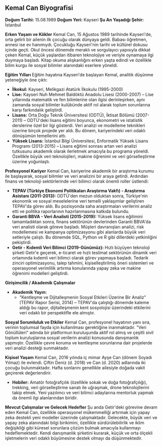 ## Kemal Can Biyografisi

**Doğum Tarihi:** 15.08.1989
**Doğum Yeri:** Kayseri
**Şu An Yaşadığı Şehir:** İstanbul

**Erken Yaşam ve Kökler**
Kemal Can, 15 Ağustos 1989 tarihinde Kayseri'de, orta gelirli bir ailenin ilk çocuğu olarak dünyaya geldi. Babası öğretmen, annesi ise ev hanımıydı. Çocukluğu Kayseri'nin tarihi ve kültürel dokusu içinde geçti. Okul öncesi dönemde meraklı ve sorgulayıcı yapısıyla dikkat çeken Kemal, küçük yaşlardan itibaren teknolojiye ve veriyle oynamaya ilgi duymaya başladı. Kitap okuma alışkanlığını erken yaşta edindi ve özellikle bilim kurgu ile sosyal bilimler alanındaki eserlere yöneldi.

**Eğitim Yılları**
Eğitim hayatına Kayseri'de başlayan Kemal, analitik düşünme yeteneğiyle öne çıktı:
*   **İlkokul:** Kayseri, Melikgazi Atatürk İlkokulu (1995-2000)
*   **Lise:** Kayseri Nuh Mehmet Baldöktü Anadolu Lisesi (2000-2007) – Lise yıllarında matematik ve fen bilimlerine olan ilgisi derinleşirken, aynı zamanda sosyal bilimler kulübünde aktif rol alarak toplum sorunlarına karşı farkındalık geliştirdi.
*   **Lisans:** Orta Doğu Teknik Üniversitesi (ODTÜ), İktisat Bölümü (2007-2011) – ODTÜ'deki lisans eğitimi boyunca, ekonometri ve istatistik derslerine özel bir ilgi gösterdi. Veri analizi ve modelleme teknikleri üzerine birçok projede yer aldı. Bu dönem, kariyerindeki veri odaklı dönüşümün temellerini attı.
*   **Yüksek Lisans:** İstanbul Bilgi Üniversitesi, Enformatik Yüksek Lisans Programı (2013-2015) – Lisans eğitimi sonrası artan veri analizi tutkusunu akademik olarak ilerletmek amacıyla bu programa yöneldi. Özellikle büyük veri teknolojileri, makine öğrenimi ve veri görselleştirme üzerine yoğunlaştı.

**Profesyonel Kariyer**
Kemal Can, kariyerine akademik bir araştırma kurumu ile başlayarak, sosyal bilimler ve veri analizini bir araya getirdi. Ardından finans ve teknoloji sektörlerinde veri bilimci olarak önemli roller üstlendi:
*   **TEPAV (Türkiye Ekonomi Politikaları Araştırma Vakfı) - Araştırma Asistanı (2011-2013):** ODTÜ'den mezun olduktan sonra, Türkiye'nin ekonomik ve sosyal meselelerine veri temelli yaklaşımlar geliştiren TEPAV'da görev aldı. Bu pozisyonda saha araştırmaları verilerini analiz etti ve politika raporlarının hazırlanmasına katkıda bulundu.
*   **Garanti BBVA - Veri Analisti (2015-2019):** Yüksek lisans eğitimini tamamladıktan sonra, finans sektörünün devlerinden Garanti BBVA'da veri analisti olarak göreve başladı. Müşteri davranışları analizi, risk modellemesi ve kampanya optimizasyonu gibi alanlarda büyük veri setleriyle çalıştı. Bu dönemde SQL, Python ve R gibi dillerdeki yetkinliğini pekiştirdi.
*   **Getir - Kıdemli Veri Bilimci (2019-Günümüz):** Hızlı büyüyen teknoloji şirketi Getir'e geçerek, e-ticaret ve hızlı teslimat sektörünün dinamik veri ortamında kıdemli veri bilimci olarak görev yapmaya başladı. Tedarik zinciri optimizasyonu, talep tahmini, kişiselleştirilmiş öneri sistemleri ve operasyonel verimlilik artırma konularında yapay zeka ve makine öğrenimi modelleri geliştirdi.

**Girişimcilik / Akademik Çalışmalar**
*   **Akademik Yayın:**
    *   "Kentleşme ve Dijitalleşmenin Sosyal Etkileri Üzerine Bir Analiz" (TEPAV Rapor Serisi, 2014) – TEPAV'da çalıştığı dönemde kaleme aldığı bu rapor, dijitalleşmenin kent sosyolojisi üzerindeki etkilerini veri odaklı bir perspektifle ele almıştır.

**Sosyal Sorumluluk ve Etkiler**
Kemal Can, profesyonel hayatının yanı sıra, verinin toplumsal fayda için kullanılması gerektiğine inanmaktadır. "Veri Gönüllüleri" adında bir platformun kuruluşunda aktif rol almış ve çeşitli sivil toplum kuruluşlarına sosyal verilerin analizi konusunda danışmanlık yapmıştır. Özellikle çevre koruma ve kentleşme sorunlarına dair projelerde veri analizi desteği sunmaktadır.

**Kişisel Yaşam**
Kemal Can, 2016 yılında iç mimar Ayşe Can (dönem Soyadı Yılmaz) ile evlendi. Çiftin Deniz (d. 2018) ve Can (d. 2020) adlarında iki çocuğu bulunmaktadır. Hafta sonlarını genellikle ailesiyle doğada vakit geçirerek değerlendirir.
*   **Hobiler:** Amatör fotoğrafçılık (özellikle sokak ve doğa fotoğrafçılığı), trekking, veri görselleştirme sanatı ile uğraşmak, drone teknolojilerini takip etmek. Yeni yazılımcı ve veri bilimci adaylarına mentorluk yapmak da önemli ilgi alanlarından biridir.

**Mevcut Çalışmalar ve Gelecek Hedefler**
Şu anda Getir'deki görevine devam eden Kemal Can, özellikle operasyonel mükemmelliği artırmak için yapay zeka destekli yeni modeller üzerinde çalışmaktadır. Gelecekte, büyük veri ve yapay zeka alanındaki bilgi birikimini, özellikle sürdürülebilirlik ve iklim değişikliği gibi küresel sorunlara çözüm bulmak amacıyla kullanmayı hedeflemektedir. Kendi danışmanlık şirketini kurarak, küçük ve orta ölçekli işletmelerin veri odaklı büyümesine destek olmayı da düşünmektedir.